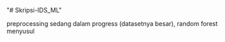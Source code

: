 "# Skripsi-IDS_ML" 

preprocessing sedang dalam progress (datasetnya besar), 
random forest menyusul
